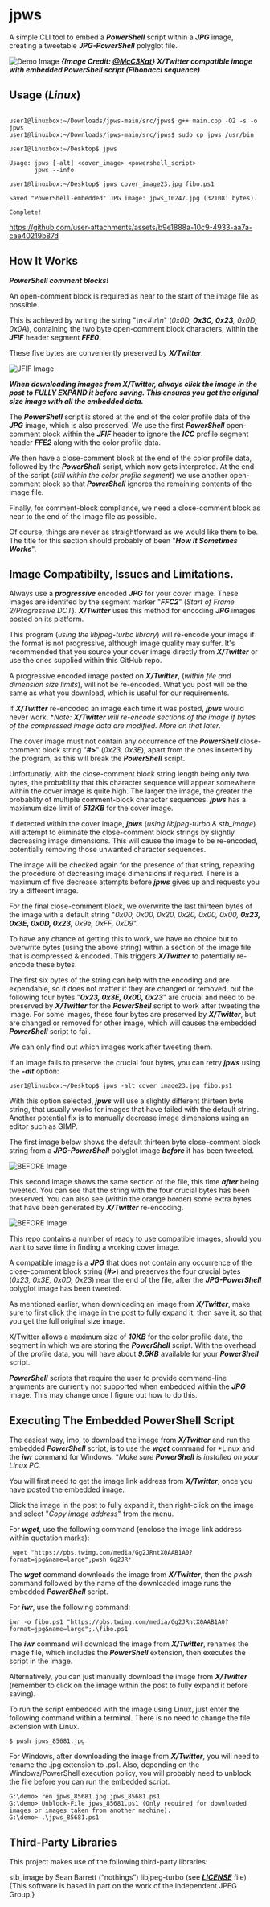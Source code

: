 # jpws

A simple CLI tool to embed a ***PowerShell*** script within a ***JPG*** image, creating a tweetable ***JPG-PowerShell*** polyglot file.  

![Demo Image](https://github.com/CleasbyCode/jpws/blob/main/demo_image/github_demo_pwsh_fibo.jpg) 
***{Image Credit: [@McC3Kat](https://x.com/McC3Kat)} X/Twitter compatible image with embedded PowerShell script (Fibonacci sequence)***  
  
## Usage (***Linux***)

```console

user1@linuxbox:~/Downloads/jpws-main/src/jpws$ g++ main.cpp -O2 -s -o jpws
user1@linuxbox:~/Downloads/jpws-main/src/jpws$ sudo cp jpws /usr/bin

user1@linuxbox:~/Desktop$ jpws

Usage: jpws [-alt] <cover_image> <powershell_script>  
       jpws --info

user1@linuxbox:~/Desktop$ jpws cover_image23.jpg fibo.ps1

Saved "PowerShell-embedded" JPG image: jpws_10247.jpg (321081 bytes).

Complete!
```

https://github.com/user-attachments/assets/b9e1888a-10c9-4933-aa7a-cae40219b87d

## How It Works

***PowerShell comment blocks!***

An open-comment block is required as near to the start of the image file as possible.  

This is achieved by writing the string "*\n<#\r\n*" (*0x0D, ***0x3C, 0x23***, 0x0D, 0x0A*), containing the two byte open-comment block characters, within the ***JFIF*** header segment ***FFE0***.  

These five bytes are conveniently preserved by ***X/Twitter***.  

![JFIF Image](https://github.com/CleasbyCode/jpws/blob/main/demo_image/jfif_block.png) 

***When downloading images from X/Twitter, always click the image in the post to FULLY EXPAND it before saving. This ensures you get the original size image with all the embedded data.***

The ***PowerShell*** script is stored at the end of the color profile data of the ***JPG*** image, which is also preserved. We use the first ***PowerShell*** open-comment block within the ***JFIF*** header to ignore the ***ICC*** profile segment header ***FFE2*** along with the color profile data.  

We then have a close-comment block at the end of the color profile data, followed by the ***PowerShell*** script, which now gets interpreted. At the end of the script (*still within the color profile segment*) we use another open-comment block so that ***PowerShell*** ignores the remaining contents of the image file.  

Finally, for comment-block compliance, we need a close-comment block as near to the end of the image file as possible. 

Of course, things are never as straightforward as we would like them to be. The title for this section should probably of been "***How It Sometimes Works***".  

## Image Compatibilty, Issues and Limitations.

Always use a ***progressive*** encoded ***JPG*** for your cover image. These images are identifed by the segment marker "***FFC2***" (*Start of Frame 2/Progressive DCT*).  ***X/Twitter*** uses this method for encoding ***JPG*** images posted on its platform.

This program (*using the libjpeg-turbo library*) will re-encode your image if the format is not progressive, although image quality may suffer. It's recommended that you source your cover image directly from ***X/Twitter*** or use the ones supplied within this GitHub repo.

A progressive encoded image posted on ***X/Twitter***, (*within file and dimension size limits*), will not be re-encoded. What you post will be the same as what you download, which is useful for our requirements.  

If ***X/Twitter*** re-encoded an image each time it was posted, ***jpws*** would never work.   **Note: ***X/Twitter*** will re-encode sections of the image if bytes of the compressed image data are modified. More on that later*. 

The cover image must not contain any occurrence of the ***PowerShell*** close-comment block string "***#>***" (*0x23, 0x3E*), apart from the ones inserted by the program, as this will break the ***PowerShell*** script.  

Unfortunatly, with the close-comment block string length being only two bytes, the probablilty that this character sequence will appear somewhere within the cover image is quite high. The larger the image, the greater the probablity of multiple comment-block character sequences. ***jpws*** has a maximum size limit of ***512KB*** for the cover image. 

If detected within the cover image, ***jpws*** (*using libjpeg-turbo & stb_image*) will attempt to eliminate the close-comment block strings by slightly decreasing image dimensions. This will cause the image to be re-encoded, potentially removing those unwanted character sequences.  

The image will be checked again for the presence of that string, repeating the procedure of decreasing image dimensions if required. There is a maximum of five decrease attempts before ***jpws*** gives up and requests you try a different image.

For the final close-comment block, we overwrite the last thirteen bytes of the image with a default string "*0x00, 0x00, 0x20, 0x20, 0x00, 0x00, ***0x23, 0x3E, 0x0D, 0x23***, 0x9e, 0xFF, 0xD9*".  

To have any chance of getting this to work, we have no choice but to overwrite bytes (using the above string) within a section of the image file that is compressed & encoded. This triggers ***X/Twitter*** to potentially re-encode these bytes.  

The first six bytes of the string can help with the encoding and are expendable, so it does not matter if they are changed or removed, but the following four bytes "***0x23, 0x3E, 0x0D, 0x23***" are crucial and need to be preserved by ***X/Twitter*** for the ***PowerShell*** script to work after tweeting the image. For some images, these four bytes are preserved by ***X/Twitter***, but are changed or removed for other image, which will causes the embedded ***PowerShell*** script to fail.

We can only find out which images work after tweeting them.  

If an image fails to preserve the crucial four bytes, you can retry ***jpws*** using the ***-alt*** option:  

```console
user1@linuxbox:~/Desktop$ jpws -alt cover_image23.jpg fibo.ps1
```

With this option selected, ***jpws*** will use a slightly different thirteen byte string, that usually works for images that have failed with the default string. Another potential fix is to manually decrease image dimensions using an editor such as GIMP.

The first image below shows the default thirteen byte close-comment block string from a ***JPG-PowerShell*** polyglot image ***before*** it has been tweeted.  

![BEFORE Image](https://github.com/CleasbyCode/jpws/blob/main/demo_image/before_tweet.png) 

This second image shows the same section of the file, this time ***after*** being tweeted. You can see that the string with the four crucial bytes has been preserved. You can also see (within the orange border) some extra bytes that have been generated by ***X/Twitter*** re-encoding.  

![BEFORE Image](https://github.com/CleasbyCode/jpws/blob/main/demo_image/after_tweet.png) 

This repo contains a number of ready to use compatible images, should you want to save time in finding a working cover image. 

A compatible image is a ***JPG*** that does not contain any occurrence of the close-comment block string (***#>***) and preserves the four crucial bytes (*0x23, 0x3E, 0x0D, 0x23*) near the end of the file, after the ***JPG-PowerShell*** polyglot image has been tweeted.

As mentioned earlier, when downloading an image from ***X/Twitter***, make sure to first click the image in the post to fully expand it, then save it, so that you get the full original size image. 

X/Twitter allows a maximum size of ***10KB*** for the color profile data, the segment in which we are storing the ***PowerShell*** script. With the overhead of the profile data, you will have about ***9.5KB*** available for your ***PowerShell*** script.

***PowerShell*** scripts that require the user to provide command-line arguments are currently not supported when embedded within the ***JPG*** image. This may change once I figure out how to do this.

## Executing The Embedded PowerShell Script

The easiest way, imo, to download the image from ***X/Twitter*** and run the embedded ***PowerShell*** script, is to use the ***wget*** command for *Linux and the ***iwr*** command for Windows.
**Make sure ***PowerShell*** is installed on your Linux PC.*  

You will first need to get the image link address from ***X/Twitter***, once you have posted the embedded image.

Click the image in the post to fully expand it, then right-click on the image and select "*Copy image address*" from the menu.

For ***wget***, use the following command (enclose the image link address within quotation marks):
```console
 wget "https://pbs.twimg.com/media/Gg2JRntX0AAB1A0?format=jpg&name=large";pwsh Gg2JR*
```
The ***wget*** command downloads the image from ***X/Twitter***, then the *pwsh* command followed by the name of the downloaded image runs the embedded ***PowerShell*** script.

For ***iwr***, use the following command:
```console
iwr -o fibo.ps1 "https://pbs.twimg.com/media/Gg2JRntX0AAB1A0?format=jpg&name=large";.\fibo.ps1
```
The ***iwr*** command will download the image from ***X/Twitter***, renames the image file, which includes the ***PowerShell*** extension, then executes the script in the image.

Alternatively, you can just manually download the image from ***X/Twitter*** (remember to click on the image within the post to fully expand it before saving).

To run the script embedded with the image using Linux, just enter the following command within a terminal. There is no need to change the file extension with Linux. 

```console
$ pwsh jpws_85681.jpg
```
For Windows, after downloading the image from ***X/Twitter***, you will need to rename the .jpg extension to .ps1. Also, depending on the Windows/PowerShell execution policy,
you will probably need to unblock the file before you can run the embedded script.

```console
G:\demo> ren jpws_85681.jpg jpws_85681.ps1
G:\demo> Unblock-File jpws_85681.ps1 (Only required for downloaded images or images taken from another machine).
G:\demo> .\jpws_85681.ps1
```
## Third-Party Libraries

This project makes use of the following third-party libraries:  

stb_image by Sean Barrett (“nothings”)
libjpeg-turbo (see [***LICENSE***](https://github.com/libjpeg-turbo/libjpeg-turbo/blob/main/LICENSE.md) file)
{This software is based in part on the work of the Independent JPEG Group.}





##

